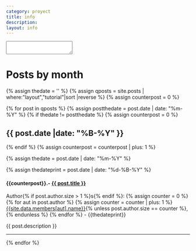 ```yaml
---
category: proyect
title: info
description:
layout: info
---
```


<textarea id="MyID">
</textarea>
<script>
var simplemde = new SimpleMDE({ element: document.getElementById("MyID") });
</script>

<h1>Posts by month</h1>



{% assign thedate = '' %}
{% assign qposts = site.posts | where:"layout","tutorial"|sort |reverse %}
{% assign counterpost = 0 %}

{% for post in qposts %}
{% assign postthedate = post.date | date: "%m-%Y" %}
{% if thedate != postthedate %}
{% assign counterpost = 0 %}
<h2>{{ post.date |date: "%B-%Y" }}</h2>
{% endif %}
{% assign counterpost = counterpost | plus: 1 %}

{% assign thedate = post.date | date: "%m-%Y" %}

{% assign thedateprint = post.date | date: "%d-%B-%Y" %}

<h4 class="headline">{{counterpost}}.- <a href="{{site.url}}{{site.baseurl}}{{ post.url }}">{{ post.title }}</a></h4>   
<p>Author{% if post.author.size > 1 %}s{% endif %}:
      {% assign counter = 0 %}
      {% for aut in post.author %}
           {% assign counter = counter | plus: 1 %}
<a href="{{site.url}}{{site.baseurl}}/author/{{aut}}">{{site.data.members[aut].name}}</a>{% unless post.author.size == counter %},{% endunless %}
      {% endfor %} - {{thedateprint}}</p>
<div class="ellipsis-two-lines">
{{ post.description }}
</div>
<hr>

{% endfor %}


<script src="https://code.jquery.com/jquery-3.3.1.min.js"
  integrity="sha256-FgpCb/KJQlLNfOu91ta32o/NMZxltwRo8QtmkMRdAu8="
  crossorigin="anonymous"></script>
<script src="https://api.trello.com/1/client.js?key={3a23f3aa77c478895126e5f47ea61b48}"></script>

<script>
    var myList = 'INSERT YOUR IDLIST HERE';

var creationSuccess = function (data) {
  console.log('Card created successfully.');
  console.log(JSON.stringify(data, null, 2));
};

var newCard = {
  name: 'New Test Card', 
  desc: 'This is the description of our new card.',
  // Place this card at the top of our list 
  idList: myList,
  pos: 'top'
};

window.Trello.post('/cards/', newCard, creationSuccess);  
</script>
